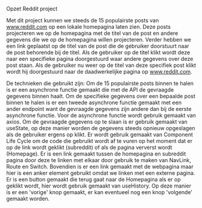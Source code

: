 Opzet Reddit project

Met dit project kunnen we steeds de 15 populairste posts van www.reddit.com op een lokale homepagina laten zien.
Deze posts projecteren we op de homepagina met de titel van de post en andere gegevens die we op de homepagina willen projecteren.
Verder hebben we een link geplaatst op de titel van de post die de gebruiker doorstuurt naar de post behorende bij de titel.
Als de gebruiker op de titel klikt wordt deze naar een specifieke pagina doorgestuurd waar andere gegevens over deze post staan.
Als de gebruiker nu weer op de titel van deze specifiek post klikt wordt hij doorgestuurd naar de daadwerkelijke pagina op www.reddit.com.

De technieken die gebruikt zijn:
Om de 15 populairste posts binnen te halen is er een asynchrone functie gemaakt die met de API de gevraagde gegevens binnen haalt.
Om de specifieke gegevens over een bepaalde post binnen te halen is er een tweede asynchrone functie gemaakt met een ander endpoint want de gevraagde gegevens zijn andere dan bij de eerste asynchrone functie.
Voor de asynchrone functie wordt gebruik gemaakt van axios.
Om de gevraagde gegevens op te slaan is er gebruik gemaakt van useState, op deze manier worden de gegevens steeds opnieuw opgeslagen als de gebruiker ergens op klikt.
Er wordt gebruik gemaakt van Component Life Cycle om de code die gebruikt wordt af te vuren op het moment dat er op de link wordt geklikt (subreddit) of als de pagina ververst wordt (Homepage).
Er is een link gemaakt tussen de homepagina en subreddit pagina door deze te linken met elkaar door gebruik te maken van NavLink, Route en Switch.
Bovendien is er een link gemaakt met de webpagina maar hier is een anker element gebruikt omdat we linken met een externe pagina.
Er is een button gemaakt die terug gaat naar de Homepagina als er op geklikt wordt, hier wordt gebruik gemaakt van useHistory. 
Op deze manier is er een 'vorige' knop gemaakt, er kan eventueel nog een knop 'volgende' gemaakt worden.